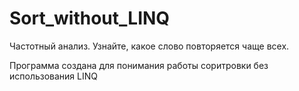 # Sort_without_LINQ
Частотный анализ. Узнайте, какое слово повторяется чаще всех.

Программа создана для понимания работы соритровки без использования LINQ
